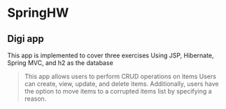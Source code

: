 # SpringHW

## Digi app

This app is implemented to cover three exercises
Using JSP, Hibernate, Spring MVC, and h2 as the database

> This app allows users to perform CRUD operations on items
> Users can create, view, update, and delete items. Additionally, users have the option to move items to a corrupted items list by specifying a reason.
